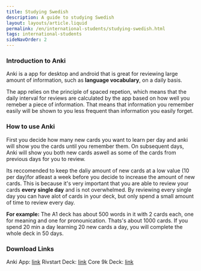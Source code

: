 ```yaml
---
title: Studying Swedish
description: A guide to studying Swedish
layout: layouts/article.liquid
permalink: /en/international-students/studying-swedish.html
tags: international-students
sideNavOrder: 2
---
```


### Introduction to Anki

Anki is a app for desktop and android that is great for reviewing large amount of information, such as **language vocabulary**, on a daily basis.

The app relies on the principle of spaced repetion, which means that the daily interval for reviews are calculated by the app based on how well you remeber a piece of information. That means that information you remember easily will be shown to you less frequent than information you easily forget.

### How to use Anki

First you decide how many new cards you want to learn per day and anki will show you the cards until you remember them. On subsequent days, Anki will show you both new cards aswell as some of the cards from previous days for you to review.

Its reccomended to keep the daliy amount of new cards at a low value (10 per day)for atleast a week before you decide to increase the amount of new cards. This is because it's very important that you are able to review your cards **every single day** and is not overwhelmed. By reviewing every single day you can have alot of cards in your deck, but only spend a small amount of time to review every day.

**For example:** The A1 deck has about 500 words in it with 2 cards each, one for meaning and one for pronounication. Thats's about 1000 cards. If you spend 20 min a day learning 20 new cards a day, you will complete the whole deck in 50 days.

### Download Links

Anki App: [link](https://apps.ankiweb.net/) Rivstart Deck: [link](https://github.com/rotmoss/SwedishCoreVocab-AnkiScript/releases/download/1.0/Rivstart_Deck.colpkg) Core 9k Deck: [link](https://github.com/rotmoss/SwedishCoreVocab-AnkiScript/releases/download/1.0/Core_9k_Deck.colpkg)